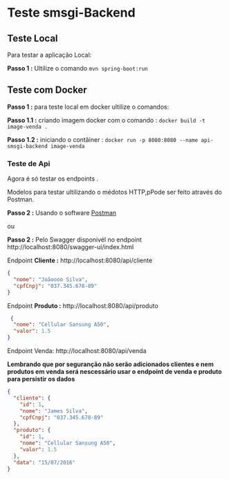 # Teste smsgi-Backend

## Teste Local

Para testar a aplicação Local:

**Passo 1 :** Ultilize o comando `mvn spring-boot:run`

## Teste com Docker

**Passo 1 :** para teste local em docker ultilize o comandos:

**Passo 1.1 :** criando imagem docker com o comando : `docker build -t image-venda .`

**Passo 1.2 :** iniciando o contâiner : `docker run -p 8080:8080 --name api-smsgi-backend image-venda`
### Teste de Api

Agora é só testar os endpoints .

Modelos para testar ultilizando o médotos HTTP,pPode ser feito através do Postman.

**Passo 2 :** Usando o software [Postman](https://www.postman.com/downloads/)

ou

**Passo 2 :** Pelo Swagger disponivél no endpoint http://localhost:8080/swagger-ui/index.html


Endpoint **Cliente :** http://localhost:8080/api/cliente

```json
{
  "nome": "Joãoooo Silva",
  "cpfCnpj": "037.345.678-89"
}
```

Endpoint **Produto :** http://localhost:8080/api/produto

```json
 {
  "nome": "Cellular Sansung A50",
  "valor": 1.5
}
````

Endpoint Venda: http://localhost:8080/api/venda

**Lembrando que por seguranção não serão adicionados clientes e nem produtos em venda será nescessário usar o endpoint
de venda e produto para persistir os dados**

```json
{
  "cliente": {
    "id": 1,
    "nome": "James Silva",
    "cpfCnpj": "037.345.678-89"
  },
  "produto": {
    "id": 1,
    "nome": "Cellular Sansung A50",
    "valor": 1.5
  },
  "data": "15/07/2016"
}
```
